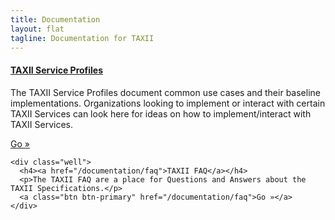 ```yaml
---
title: Documentation
layout: flat
tagline: Documentation for TAXII
---
```


<div class="row">
  <div class="col-md-6 getting-started-left">
    <div class="well">
      <h4><a href="/documentation/service-profiles">TAXII Service Profiles</a></h4>
      <p>The TAXII Service Profiles document common use cases and their baseline implementations. Organizations looking
      to implement or interact with certain TAXII Services can look here for ideas on how to implement/interact with
      TAXII Services.</p>
      <a class="btn btn-primary" href="/documentation/service-profiles">Go »</a>
    </div>
    
    <div class="well">
      <h4><a href="/documentation/faq">TAXII FAQ</a></h4>
      <p>The TAXII FAQ are a place for Questions and Answers about the TAXII Specifications.</p>
      <a class="btn btn-primary" href="/documentation/faq">Go »</a>
    </div>
  </div>
</div>